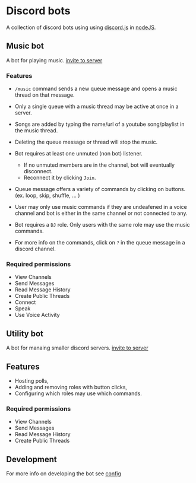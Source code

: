 # Discord bots

A collection of discord bots using using [discord.js](https://discord.js.org/#/) in [nodeJS](https://nodejs.org/en/about/).

## Music bot

A bot for playing music.
[invite to server](https://discord.com/api/oauth2/authorize?client_id=806226473069314048&permissions=51576375296&scope=bot%20applications.commands)

### Features

-   `/music` command sends a new queue message and opens a music thread on that message.

-   Only a single queue with a music thread may be active at once in a server.

-   Songs are added by typing the name/url of a youtube song/playlist in the music thread.

-   Deleting the queue message or thread will stop the music.

-   Bot requires at least one unmuted (non bot) listener.

    -   If no unmuted members are in the channel, bot will eventually disconnect.
    -   Reconnect it by clicking `Join`.

-   Queue message offers a variety of commands by clicking on buttons. (ex. loop, skip, shuffle, ... )

-   User may only use music commands if they are undeafened in a voice channel and bot is either
    in the same channel or not connected to any.

-   Bot requires a `DJ` role. Only users with the same role may use the
    music commands.

-   For more info on the commands, click on `?` in the queue message in a discord channel.

### Required permissions

-   View Channels
-   Send Messages
-   Read Message History
-   Create Public Threads
-   Connect
-   Speak
-   Use Voice Activity

## Utility bot

A bot for manaing smaller discord servers.
[invite to server](https://discord.com/api/oauth2/authorize?client_id=763366736586080257&permissions=309237712896&scope=bot%20applications.commands)

## Features

-   Hosting polls,
-   Adding and removing roles with button clicks,
-   Configuring which roles may use which commands.

### Required permissions

-   View Channels
-   Send Messages
-   Read Message History
-   Create Public Threads

## Development

For more info on developing the bot see [config](docs/CONFIG.md)
